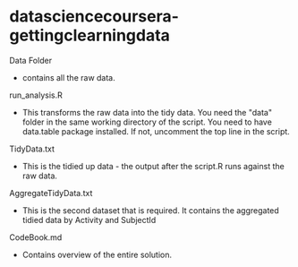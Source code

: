 # datasciencecoursera-gettingclearningdata

Data Folder
 - contains all the raw data. 

run_analysis.R
 - This transforms the raw data into the tidy data. You need the "data" folder in the same working directory of the script. You need to have data.table package installed. If not, uncomment the top line in the script.
 
TidyData.txt
 - This is the tidied up data - the output after the script.R runs against the raw data.

AggregateTidyData.txt
 - This is the second dataset that is required. It contains the aggregated tidied data by Activity and SubjectId
 
CodeBook.md
 - Contains overview of the entire solution.
